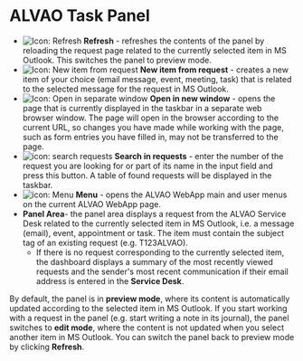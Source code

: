 # ALVAO Task Panel

- ![Icon: Refresh](../../modules/alvao-outlook-addin/Refresh.png)
 **Refresh** - refreshes the contents of the panel by reloading the request page related to the currently selected item in MS Outlook. This switches the panel to preview mode.
- ![Icon: New item from request](../../modules/alvao-outlook-addin/NewItem.png)
 **New item from request** - creates a new item of your choice (email message, event, meeting, task) that is related to the selected message for the request in MS Outlook.
- ![Icon: Open in separate window](../../modules/alvao-outlook-addin/NewWindow.png)
 **Open in new window** - opens the page that is currently displayed in the taskbar in a separate web browser window. The page will open in the browser according to the current URL, so changes you have made while working with the page, such as form entries you have filled in, may not be transferred to the page.
- ![icon: search requests](../../modules/alvao-outlook-addin/FindIcon.png)
 **Search in requests** - enter the number of the request you are looking for or part of its name in the input field and press this button. A table of found requests will be displayed in the taskbar.
- ![icon: Menu](../../modules/alvao-outlook-addin/menu.png)
 **Menu** - opens the ALVAO WebApp main and user menus on the current ALVAO WebApp page.
- **Panel Area**- the panel area displays a request from the ALVAO Service Desk related to the currently selected item in MS Outlook, i.e. a message (email), event, appointment or task. The item must contain the subject tag of an existing request (e.g. T123ALVAO).
    - If there is no request corresponding to the currently selected item, the dashboard displays a summary of the most recently viewed requests and the sender's most recent communication if their email address is entered in the **Service Desk**.

 By default, the panel is in **preview mode**, where its content is automatically updated according to the selected item in MS Outlook. If you start working with a request in the panel (e.g. start writing a note in its journal), the panel switches to **edit mode**,
 where the content is not updated when you select another item in MS Outlook. You can switch the panel back to preview mode by clicking **Refresh**.
